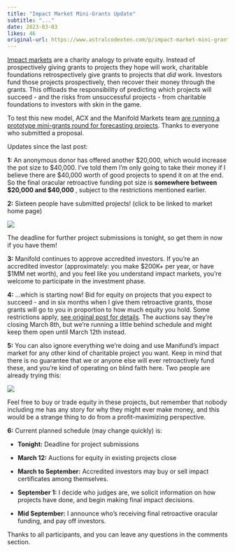```yaml
---
title: "Impact Market Mini-Grants Update"
subtitle: "..."
date: 2023-03-03
likes: 46
original-url: https://www.astralcodexten.com/p/impact-market-mini-grants-update
---
```

[Impact markets](https://astralcodexten.substack.com/p/impact-markets-the-annoying-details) are a charity analogy to private equity. Instead of prospectively giving grants to projects they hope will work, charitable foundations retrospectively give grants to projects that _did_ work. Investors fund those projects prospectively, then recover their money through the grants. This offloads the responsibility of predicting which projects will succeed - and the risks from unsuccessful projects - from charitable foundations to investors with skin in the game.

To test this new model, ACX and the Manifold Markets team [are running a prototype mini-grants round for forecasting projects](https://astralcodexten.substack.com/p/announcing-forecasting-impact-mini). Thanks to everyone who submitted a proposal.

Updates since the last post:

 **1:** An anonymous donor has offered another $20,000, which would increase the pot size to $40,000. I’ve told them I’m only going to take their money if I believe there are $40,000 worth of good projects to spend it on at the end. So the final oracular retroactive funding pot size is **somewhere between $20,000 and $40,000** , subject to the restrictions mentioned earlier.

 **2:** Sixteen people have submitted projects! (click to be linked to market home page)

[![](https://substackcdn.com/image/fetch/w_1456,c_limit,f_auto,q_auto:good,fl_progressive:steep/https%3A%2F%2Fsubstack-post-media.s3.amazonaws.com%2Fpublic%2Fimages%2Fafaa7e26-1556-4b3f-b48b-3eaee6f17e8a_625x906.png)](https://manifund.com/)

The deadline for further project submissions is tonight, so get them in now if you have them!

 **3:** Manifold continues to approve accredited investors. If you’re an accredited investor (approximately: you make $200K+ per year, or have $1MM net worth), and you feel like you understand impact markets, you’re welcome to participate in the investment phase.

 **4:** …which is starting now! Bid for equity on projects that you expect to succeed - and in six months when I give them retroactive grants, those grants will go to you in proportion to how much equity you hold. Some restrictions apply, [see original post for details](https://astralcodexten.substack.com/p/announcing-forecasting-impact-mini). The auctions say they’re closing March 8th, but we’re running a little behind schedule and might keep them open until March 12th instead.

 **5:** You can also ignore everything we’re doing and use Manifund’s impact market for any other kind of charitable project you want. Keep in mind that there is no guarantee that we or anyone else will ever retroactively fund these, and you’re kind of operating on blind faith here. Two people are already trying this:

[![](https://substackcdn.com/image/fetch/w_1456,c_limit,f_auto,q_auto:good,fl_progressive:steep/https%3A%2F%2Fsubstack-post-media.s3.amazonaws.com%2Fpublic%2Fimages%2F5fcf2031-5f3a-4385-9c94-efaa9b47aa4d_775x270.png)](https://manifund.org/)

Feel free to buy or trade equity in these projects, but remember that nobody including me has any story for why they might ever make money, and this would be a strange thing to do from a profit-maximizing perspective.

 **6:** Current planned schedule (may change quickly) is:

  *  **Tonight:** Deadline for project submissions

  *  **March 12:** Auctions for equity in existing projects close

  *  **March to September:** Accredited investors may buy or sell impact certificates among themselves.

  *  **September 1:** I decide who judges are, we solicit information on how projects have done, and begin making final impact decisions.

  *  **Mid September:** I announce who’s receiving final retroactive oracular funding, and pay off investors.




Thanks to all participants, and you can leave any questions in the comments section.
